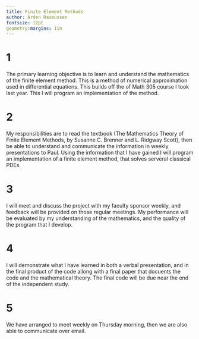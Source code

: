 ```yaml
---
title: Finite Element Methods
author: Arden Rasmussen
fontsize: 12pt
geometry:margins: 1in
---
```


# 1

The primary learning objective is to learn and understand the mathematics of
the finite element method. This is a method of numerical approximation used in
differential equations. This builds off the of Math 305 course I took last
year. This I will program an implementation of the method.

# 2

My responsibilities are to read the textbook (The Mathematics Theory of Finite
Element Methods, by Susanne C. Brenner and L. Ridgway Scott), then be able to
understand and communicate the information in weekly presentations to Paul.
Using the information that I have gained I will program an implementation of a
finite element method, that solves serveral classical PDEs.

# 3

I will meet and discuss the project with my faculty sponsor weekly, and
feedback will be provided on those regular meetings. My performance will be
evaluated by my understanding of the mathematics, and the quality of the
program that I develop.

# 4

I will demonstrate what I have learned in both a verbal presentation, and in
the final product of the code allong with a final paper that docuents the code
and the mathematical theory. The final code will be due near the end of the
independent study.

# 5

We have arranged to meet weekly on Thursday morning, then we are also able to
communicate over email.
